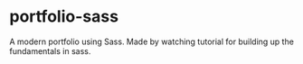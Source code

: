 # portfolio-sass
A modern portfolio using Sass.
Made by watching tutorial for building up the fundamentals in sass. 
